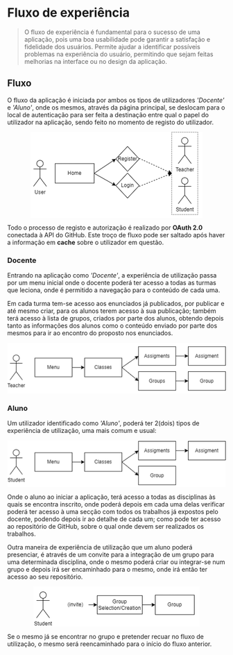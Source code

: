 # Fluxo de experiência

> O fluxo de experiência é fundamental para o sucesso de uma aplicação, pois uma boa usabilidade pode garantir a satisfação e fidelidade dos usuários.
> Permite ajudar a identificar possíveis problemas na experiência do usuário, permitindo que sejam feitas melhorias na interface ou no design da aplicação.

## Fluxo

O fluxo da aplicação é iniciada por ambos os tipos de utilizadores _'Docente'_ e _'Aluno'_, onde os mesmos, através da página principal, se deslocam para o local de autenticação para ser feita a destinação entre qual o papel do utilizador na aplicação, sendo feito no momento de registo do utilizador.

<p align="center"><img src="..\docs\img\user_flow_login.png" align="center" alt="flowLogin"> </p>

Todo o processo de registo e autorização é realizado por **OAuth 2.0** conectada à API do GitHub.
Este troço de fluxo pode ser saltado após haver a informação em **cache** sobre o utilizador em questão.

### Docente

Entrando na aplicação como _'Docente'_, a experiência de utilização passa por um menu inicial onde o docente poderá ter acesso a todas as turmas que leciona, onde é permitido a navegação para o conteúdo de cada uma.

Em cada turma tem-se acesso aos enunciados já publicados, por publicar e até mesmo criar, para os alunos terem acesso à sua publicação; também terá acesso à lista de grupos, criados por parte dos alunos, obtendo depois tanto as informações dos alunos como o conteúdo enviado por parte dos mesmos para ir ao encontro do proposto nos enunciados.

<p align="center"><img src="..\docs\img\user_flow_teacher.png" align="center" alt="flowTeacher"> </p>

### Aluno

Um utilizador identificado como _'Aluno'_, poderá ter 2(dois) tipos de experiência de utilização, uma mais comum e usual:

<p align="center"><img src="..\docs\img\user_flow_student.png" align="center" alt="flowTeacher"> </p>

Onde o aluno ao iniciar a aplicação, terá acesso a todas as disciplinas às quais se encontra inscrito, onde poderá depois em cada uma delas verificar poderá ter acesso à uma secção com todos os trabalhos já expostos pelo docente, podendo depois ir ao detalhe de cada um; como pode ter acesso ao repositório de GitHub, sobre o qual onde devem ser realizados os trabalhos.

Outra maneira de experiência de utilização que um aluno poderá presenciar, é através de um convite para a integração de um grupo para uma determinada disciplina, onde o mesmo poderá criar ou integrar-se num grupo e depois irá ser encaminhado para o mesmo, onde irá então ter acesso ao seu repositório.

<p align="center"><img src="..\docs\img\user_flow_invite.png" align="center" alt="flowTeacher"> </p>

Se o mesmo já se encontrar no grupo e pretender recuar no fluxo de utilização, o mesmo será reencaminhado para o início do fluxo anterior.
